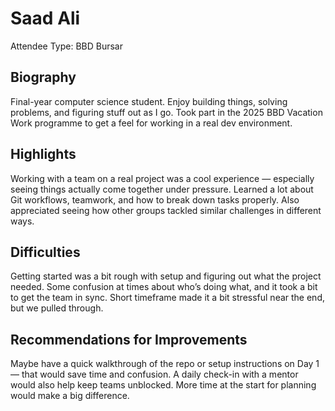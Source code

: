 # Saad Ali  
Attendee Type: BBD Bursar

## Biography  
Final-year computer science student. Enjoy building things, solving problems, and figuring stuff out as I go. Took part in the 2025 BBD Vacation Work programme to get a feel for working in a real dev environment.

## Highlights  
Working with a team on a real project was a cool experience — especially seeing things actually come together under pressure. Learned a lot about Git workflows, teamwork, and how to break down tasks properly. Also appreciated seeing how other groups tackled similar challenges in different ways.

## Difficulties  
Getting started was a bit rough with setup and figuring out what the project needed. Some confusion at times about who’s doing what, and it took a bit to get the team in sync. Short timeframe made it a bit stressful near the end, but we pulled through.

## Recommendations for Improvements  
Maybe have a quick walkthrough of the repo or setup instructions on Day 1 — that would save time and confusion. A daily check-in with a mentor would also help keep teams unblocked. More time at the start for planning would make a big difference.
